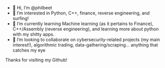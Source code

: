 - 👋 Hi, I’m @philbeet
- 👀 I’m interested in Python, C++, finance, reverse engineering, and surfing!
- 🌱 I’m currently learning Machine learning (as it pertains to Finance), C++/Assembly (reverse engineering), and learning more about python with my shitty apps.
- 💞️ I’m looking to collaborate on cybersecurity-related projects (my main interest!), algorithmic trading, data-gathering/scraping... anything that catches my eye


Thanks for visiting my Github!

